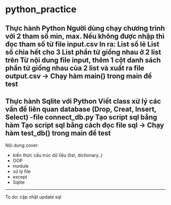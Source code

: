 # python_practice

Thực hành Python
Người dùng chạy chương trình với 2 tham số min, max. Nếu không được nhập thì đọc tham số từ file input.csv
In ra:
 List số lẻ
 List số chia hết cho 3
 List phần tử giống nhau ở 2 list trên
Từ nội dung file input, thêm 1 cột danh sách phần tử giống nhau của 2 list và xuất ra file output.csv
-> Chạy hàm main() trong main để test
--------------------------------------------------------------------------------------
Thực hành Sqlite với Python
Viết class xử lý các vấn đề liên quan database (Drop, Creat, Insert, Select) -file connect_db.py
 Tạo script sql bằng hàm
 Tạo script sql bằng cách đọc file sql
-> Chạy hàm test_db() trong main để test
--------------------------------------------------------------------------------------  
 Nội dung cover:
*  kiến thức cấu trúc dữ liệu (list, dictionary..)
*  OOP
*  module
*  xử lý file
*  except
*  Sqlite
--------------------------------------------------------------------------------------
To do:
cập nhật update sql

